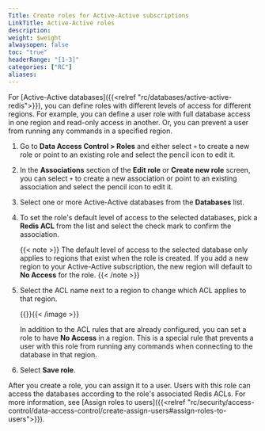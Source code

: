 ```yaml
---
Title: Create roles for Active-Active subscriptions
LinkTitle: Active-Active roles
description: 
weight: $weight
alwaysopen: false
toc: "true"
headerRange: "[1-3]"
categories: ["RC"]
aliases: 
---
```


For [Active-Active databases]({{<relref "rc/databases/active-active-redis">}}), you can define roles with different levels of access for different regions. For example, you can define a user role with full database access in one region and read-only access in another. Or, you can prevent a user from running any commands in a specified region.

1. Go to **Data Access Control > Roles** and either select `+` to create a new role or point to an existing role and select the pencil icon to edit it.

1. In the **Associations** section of the **Edit role** or **Create new role** screen, you can select `+` to create a new association or point to an existing association and select the pencil icon to edit it.

1. Select one or more Active-Active databases from the **Databases** list.

1. To set the role's default level of access to the selected databases, pick a **Redis ACL** from the list and select the check mark to confirm the association.

    {{< note >}}
The default level of access to the selected database only applies to regions that exist when the role is created. If you add a new region to your Active-Active subscription, the new region will default to **No Access** for the role.
    {{< /note >}}

1. Select the ACL name next to a region to change which ACL applies to that region.

    {{<image filename="images/rc/roles-assign-rules-active-active.png" alt="" >}}{{< /image >}}

    In addition to the ACL rules that are already configured, you can set a role to have **No Access** in a region. This is a special rule that prevents a user with this role from running any commands when connecting to the database in that region.

1. Select **Save role**.

After you create a role, you can assign it to a user. Users with this role can access the databases according to the role's associated Redis ACLs. For more information, see [Assign roles to users]({{<relref "rc/security/access-control/data-access-control/create-assign-users#assign-roles-to-users">}}).